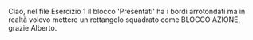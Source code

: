 Ciao, nel file Esercizio 1 il blocco 'Presentati' ha i bordi arrotondati ma in realtà volevo mettere un rettangolo squadrato come BLOCCO AZIONE, grazie Alberto.
